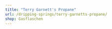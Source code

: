 ```yaml
---
title: "Terry Garnett's Propane"
url: /dripping-springs/terry-garnetts-propane/
shop: Gasflaschen
---
```

